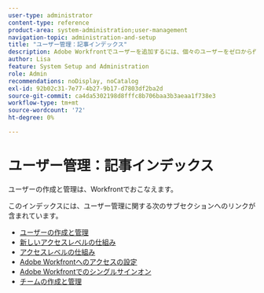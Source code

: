 ```yaml
---
user-type: administrator
content-type: reference
product-area: system-administration;user-management
navigation-topic: administration-and-setup
title: "ユーザー管理：記事インデックス"
description: Adobe Workfrontでユーザーを追加するには、個々のユーザーをゼロから作成するか、既存のユーザーをコピーします。
author: Lisa
feature: System Setup and Administration
role: Admin
recommendations: noDisplay, noCatalog
exl-id: 92b02c31-7e77-4b27-9b17-d7803df2ba2d
source-git-commit: ca4da5302198d8fffc8b706baa3b3aeaa1f738e3
workflow-type: tm+mt
source-wordcount: '72'
ht-degree: 0%

---
```


# ユーザー管理：記事インデックス

<!-- Audited: 12/2023 -->

ユーザーの作成と管理は、Workfrontでおこなえます。

このインデックスには、ユーザー管理に関する次のサブセクションへのリンクが含まれています。

* [ユーザーの作成と管理](../../administration-and-setup/add-users/create-and-manage-users/create-and-manage-users.md)
* [新しいアクセスレベルの仕組み](/help/quicksilver/administration-and-setup/add-users/how-access-levels-work/access-levels-toc.md)
* [アクセスレベルの仕組み](../../administration-and-setup/add-users/access-levels-and-object-permissions/access-levels.md)
* [Adobe Workfrontへのアクセスの設定](../../administration-and-setup/add-users/configure-and-grant-access/configure-access.md)
* [Adobe Workfrontでのシングルサインオン](../../administration-and-setup/add-users/single-sign-on/single-sign-on.md)
* [チームの作成と管理](../../administration-and-setup/add-users/create-and-manage-teams/create-and-manage-teams.md)